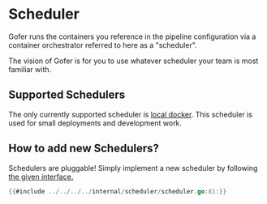 # Scheduler

Gofer runs the containers you reference in the pipeline configuration via a container orchestrator referred to here as a "scheduler".

The vision of Gofer is for you to use whatever scheduler your team is most familiar with.

## Supported Schedulers

The only currently supported scheduler is [local docker](../scheduler/docker.md). This scheduler is used for small deployments
and development work.

## How to add new Schedulers?

Schedulers are pluggable! Simply implement a new scheduler by following [the given interface.](https://github.com/clintjedwards/gofer/blob/main/internal/scheduler/scheduler.go#L63)

```go
{{#include ../../../../internal/scheduler/scheduler.go:81:}}
```
